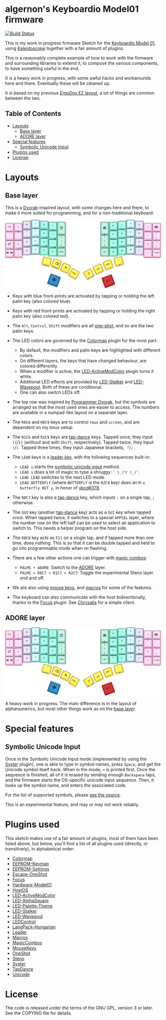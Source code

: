 <!-- -*- mode: markdown; fill-column: 8192 -*- -->

algernon's Keyboardio Model01 firmware
======================================

[![Build Status](https://travis-ci.org/algernon/Model01-sketch.svg?branch=master)](https://travis-ci.org/algernon/Model01-sketch)

This is my work in progress firmware Sketch for the [Keyboardio Model 01][kbdio], using [Kaleidoscope][ks] together with a fair amount of plugins.

This is a reasonably complete example of how to work with the firmware and surrounding libraries to extend it, to compose the various components, to have something useful in the end.

 [ks]: https://github.com/keyboardio/Kaleidoscope
 [kbdio]: https://shop.keyboard.io/

It is a heavy work in progress, with some awful hacks and workarounds here and there. Eventually these will be cleaned up.

It is based on my previous [ErgoDox EZ layout][ergodox-layout], a lot of things are common between the two.

 [ergodox-layout]: https://github.com/algernon/ergodox-layout

## Table of Contents

* [Layouts](#layouts)
    - [Base layer](#base-layer)
    - [ADORE layer](#adore-layer)
* [Special features](#special-features)
    - [Symbolic Unicode Input](#symbolic-unicode-input)
* [Plugins used](#plugins-used)
* [License](#license)

# Layouts

## Base layer

This is a [Dvorak][dvorak]-inspired layout, with some changes here and there, to make it more suited for programming, and for a non-traditional keyboard.

 [dvorak]: https://en.wikipedia.org/wiki/Dvorak_Simplified_Keyboard

[![Base layer](images/base-layer.png)](http://www.keyboard-layout-editor.com/#/gists/f938a01e31f6b329364aea02cbda9977)

* Keys with blue front-prints are activated by tapping or holding the left palm key (also colored blue).
* Keys with red front-prints are activated by tapping or holding the right palm key (also colored red).
* The `Alt`, `Control`, `Shift` modifiers are all [one-shot][kaleidoscope:oneshot], and so are the two palm keys.
* The LED colors are governed by the [Colormap][kaleidoscope:colormap] plugin for the most part:
  - By default, the modifiers and palm keys are highlighted with different colors.
  - On different layers, the keys that have changed behaviour, are colored differently.
  - When a modifier is active, the [LED-ActiveModColor][kaleidoscope:led-activemodcolor] plugin turns it white.
  - Additional LED effects are provided by [LED-Stalker][kaleidoscope:led-stalker] and [LED-Wavepool][kaleidoscope:led-wavepool]. Both of these are conditional.
  - One can also switch LEDs off.
* The top row was inspired by [Programmer Dvorak][dvorak:prg], but the symbols are arranged so that the most used ones are easier to access. The numbers are available in a numpad-like layout on a separate layer.
* The `R0C6` and `R0C9` keys are to control `tmux` and `screen`, and are dependent on my tmux setup.
* The `R1C6` and `R1C9` keys are [tap-dance][kaleidoscope:tap-dance] keys. Tapped once, they input `[{`/`}]` (without and with `Shift`, respectively). Tapped twice, they input `(`/`)`. Tapped three times, they input Japanese brackets, `「`/`」`.
* The `LEAD` keys is a [leader key][kaleidoscope:leader], with the following sequences built-in:
  - `LEAD u` starts the [symbolic unicode input](#symbolic-unicode-input) method.
  - `LEAD s` does a lot of magic to type a shruggy: `¯ \_(ツ )_/¯`.
  - `LEAD LEAD` switches to the next LED mode.
  - `LEAD BUTTERFLY` (where `BUTTERFLY` is the `R2C9` key) does an `M-x butterfly RET y`, in honor of [xkcd#378](https://xkcd.com/378/).
* The `R0C7` key is also a [tap-dance][kaleidoscope:tap-dance] key, which inputs `:` on a single tap, `;` otherwise.
* The `GUI` key (another [tap-dance][kaleidoscope:tap-dance] key) acts as a `GUI` key when tapped once. When tapped twice, it switches to a special `APPSEL` layer, where the number row on the left half can be used to select an application to switch to. This needs a helper program on the host side.
* The `R0C0` key acts as `F11` on a single tap, and if tapped more than one time, does nothing. This is so that it can be double tapped and held to go into programmable mode when re-flashing.
* There are a few other actions one can trigger with [magic combos][kaleidoscope:magic-combos]:
  - `PALMS + ADORE`: Switch to the [ADORE](#adore-layer) layer.
  - `PALMS + R0C7 + R1C7 + R2C7`: Toggle the experimental Steno layer ond and off.
* We are also using [mouse keys][kaleidoscope:mouse-keys], and [macros][kaleidoscope:macros] for some of the features.
* The keyboard can also communicate with the host bidirectionally, thanks to the [Focus][kaleidoscope:focus] plugin. See [Chrysalis][chrysalis] for a simple client.

  [dvorak:prg]: http://www.kaufmann.no/roland/dvorak/
  [kaleidoscope:oneshot]: https://github.com/keyboardio/Kaleidoscope-OneShot
  [kaleidoscope:colormap]: https://github.com/keyboardio/Kaleidoscope-Colormap
  [kaleidoscope:led-activemodcolor]: https://github.com/keyboardio/Kaleidoscope-LED-ActiveModColor
  [kaleidoscope:led-stalker]: https://github.com/keyboardio/Kaleidoscope-LED-Stalker
  [kaleidoscope:tap-dance]: https://github.com/keyboardio/Kaleidoscope-TapDance
  [kaleidoscope:leader]: https://github.com/keyboardio/Kaleidoscope-Leader
  [kaleidoscope:magic-combos]: https://github.com/keyboardio/Kaleidoscope-MagicCombo
  [kaleidoscope:mouse-keys]: https://github.com/keyboardio/Kaleidoscope-MouseKeys
  [kaleidoscope:macros]: https://github.com/keyboardio/Kaleidoscope-Macros
  [kaleidoscope:focus]: https://github.com/keyboardio/Kaleidoscope-Focus
  [chrysalis]: https://github.com/algernon/Chrysalis

## ADORE layer

[![ADORE layer](images/adore-layer.png)](http://www.keyboard-layout-editor.com/#/gists/da05641b419790a7a4c1297c4e58ec9f)

A heavy work in progress. The main difference is in the layout of alphanumerics, but most other things work as on the [base layer](#base-layer).

# Special features

## Symbolic Unicode Input

Once in the Symbolic Unicode Input mode (implemented by using the [Syster][kaleidoscope:syster] plugin), one is able to type in symbol names, press `Space`, and get the Unicode symbol itself back. When in the mode, `⌨` is printed first. Once the sequence is finished, all of it is erased by sending enough `Backspace` taps, and the firmware starts the OS-specific unicode input sequence. Then, it looks up the symbol name, and enters the associated code.

 [kaleidoscope:syster]: https://github.com/keyboardio/Kaleidoscope-Syster

For the list of supported symbols, please [see the source][src:SymUnI].

 [src:SymUnI]: https://github.com/algernon/Model01-sketch/blob/master/src/SymUnI.cpp#L30

This is an experimental feature, and may or may not work reliably.

# Plugins used

This sketch makes use of a fair amount of plugins, most of them have been listed above, but below, you'll find a list of all plugins used (directly, or transitively), in alphabetical order:

* [Colormap][kaleidoscope:colormap]
* [EEPROM-Keymap][kaleidoscope:eeprom-keymap]
* [EEPROM-Settings][kaleidoscope:eeprom-settings]
* [Escape-OneShot][kaleidoscope:escape-oneshot]
* [Focus][kaleidoscope:focus]
* [Hardware-Model01][kaleidoscope:hardware-model01]
* [HostOS][kaleidoscope:hostos]
* [LED-ActiveModColor][kaleidoscope:led-activemodcolor]
* [LED-AlphaSquare][kaleidoscope:led-alphasquare]
* [LED-Palette-Theme][kaleidoscope:led-palette-theme]
* [LED-Stalker][kaleidoscope:led-stalker]
* [LED-Wavepool][kaleidoscope:led-wavepool]
* [LEDControl][kaleidoscope:led-control]
* [LangPack-Hungarian][kaleidoscope:langpack-hun]
* [Leader][kaleidoscope:leader]
* [Macros][kaleidoscope:macros]
* [MagicCombos][kaleidoscope:magic-combos]
* [MouseKeys][kaleidoscope:mouse-keys]
* [OneShot][kaleidoscope:oneshot]
* [Steno][kaleidoscope:steno]
* [Syster][kaleidoscope:syster]
* [TapDance][kaleidoscope:tap-dance]
* [Unicode][kaleidoscope:unicode]

 [kaleidoscope:led-alphasquare]: https://github.com/keyboardio/Kaleidoscope-LED-AlphaSquare
 [kaleidoscope:led-palette-theme]: https://github.com/keyboardio/Kaleidoscope-LED-Palette-Theme
 [kaleidoscope:led-control]: https://github.com/keyboardio/Kaleidoscope-LEDControl
 [kaleidoscope:langpack-hun]: https://github.com/algernon/Kaleidoscope-LangPack-Hungarian
 [kaleidoscope:escape-oneshot]: https://github.com/keyboardio/Kaleidoscope-Escape-OneShot
 [kaleidoscope:hostos]: https://github.com/keyboardio/Kaleidoscope-HostOS
 [kaleidoscope:unicode]: https://github.com/keyboardio/Kaleidoscope-Unicode
 [kaleidoscope:eeprom-settings]: https://github.com/keyboardio/Kaleidoscope-EEPROM-Settings
 [kaleidoscope:eeprom-keymap]: https://github.com/keyboardio/Kaleidoscope-Keymap
 [kaleidoscope:hardware-model01]: https://github.com/keyboardio/Kaleidoscope-Hardware-Model01
 [kaleidoscope:steno]: https://github.com/keyboardio/Kaleidoscope-Steno
 [kaleidoscope:led-wavepool]: https://github.com/ToyKeeper/Kaleidoscope-LED-Wavepool

# License

The code is released under the terms of the GNU GPL, version 3 or later. See the
COPYING file for details.
